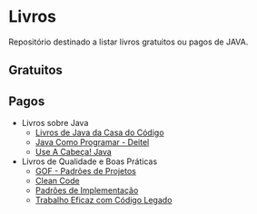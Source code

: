 # Livros

Repositório destinado a listar livros gratuitos ou pagos de JAVA.

## Gratuitos

## Pagos

- Livros sobre Java
    - [Livros de Java da Casa do Código](https://www.casadocodigo.com.br/collections/programacao-java)
    - [Java Como Programar - Deitel](https://www.amazon.com.br/Java-Como-Programar-Paul-Deitel/dp/8543004799?tag=goog0ef-20&smid=A1ZZFT5FULY4LN&ascsubtag=e551aa3e-e34c-4351-9cd0-3cd8925d60e3)
    - [Use A Cabeça! Java](https://www.amazon.com.br/Use-Cabe%C3%A7a-Java-Kathy-Sierra/dp/8576081733)
- Livros de Qualidade e Boas Práticas
    - [GOF - Padrões de Projetos](https://www.amazon.com.br/Padr%C3%B5es-Projetos-Erich-Gamma/dp/8573076100?tag=goog0ef-20&smid=A1ZZFT5FULY4LN&ascsubtag=b15eda95-0af6-433f-a65d-1f596f43ebcd)
    - [Clean Code](https://ler.amazon.com.br/kp/embed?asin=B001GSTOAM&preview=newtab&linkCode=kpe&ref_=cm_sw_r_kb_dp_3sloAbJ71WDZP&reshareId=QBTVJAKK87CNWVSJ6384&reshareChannel=system)
    - [Padrões de Implementação](https://www.amazon.com.br/dp/8565837971/_encoding=UTF8?coliid=I8AGKHA4SWQB7&colid=194ZBIK0OSATO&psc=0)
    - [Trabalho Eficaz com Código Legado](https://www.amazon.com.br/dp/8582600321/_encoding=UTF8?coliid=I18J6WD3IAAQLM&colid=194ZBIK0OSATO&psc=0)
